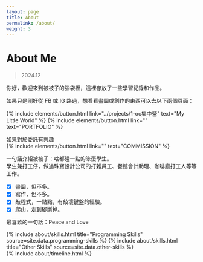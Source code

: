 ```yaml
---
layout: page
title: About
permalink: /about/
weight: 3
---
```


# **About Me**

> 2024.12

你好，歡迎來到被被子的腦袋裡，這裡存放了一些學習紀錄和作品。

如果只是剛好從 FB 或 IG 路過，想看看畫圖或創作的東西可以去以下兩個頁面：

{% include elements/button.html link="../projects/1-oc集中營" text="My Little World" %}
{% include elements/button.html link="" text="PORTFOLIO" %}

如果對於委託有興趣<br>
{% include elements/button.html link="" text="COMMISSION" %}

一句話介紹被被子：啥都碰一點的笨蛋學生。<br>
學生兼打工仔，做過珠寶設計公司的打雜員工、餐館會計助理、咖啡廳打工人等等工作。<br>

- [x] 畫圖，但不多。<br>
- [x] 寫作，但不多。<br>
- [x] 敲程式，一點點，有敲壞鍵盤的經驗。<br>
- [x] 爬山，走到腳斷掉。<br>

最喜歡的一句話：Peace and Love<br>

<div class="row">
{% include about/skills.html title="Programming Skills" source=site.data.programming-skills %}
{% include about/skills.html title="Other Skills" source=site.data.other-skills %}
</div>

<div class="row">
{% include about/timeline.html %}
</div>
